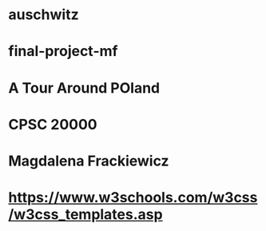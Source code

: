 # auschwitz
# final-project-mf
# A Tour Around POland
# CPSC 20000
# Magdalena Frackiewicz
# https://www.w3schools.com/w3css/w3css_templates.asp